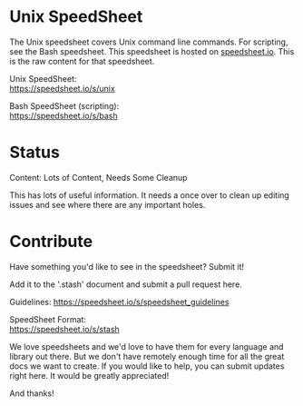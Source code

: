 # Unix SpeedSheet

The Unix speedsheet covers Unix command line commands. For scripting, see the Bash speedsheet. This speedsheet is hosted on [speedsheet.io](https://speedsheet.io). This is the raw content for that speedsheet.

Unix SpeedSheet:  
https://speedsheet.io/s/unix

Bash SpeedSheet (scripting):  
https://speedsheet.io/s/bash



# Status

Content: Lots of Content, Needs Some Cleanup

This has lots of useful information. It needs a once over to clean up editing issues and see where there are any important holes.


# Contribute

Have something you'd like to see in the speedsheet? Submit it!

Add it to the '.stash' document and submit a pull request here.

Guidelines:
https://speedsheet.io/s/speedsheet_guidelines

SpeedSheet Format:  
https://speedsheet.io/s/stash

We love speedsheets and we'd love to have them for every language and library out there. But we don't have remotely enough time for all the great docs we want to create. If you would like to help, you can submit updates right here. It would be greatly appreciated! 

And thanks!
